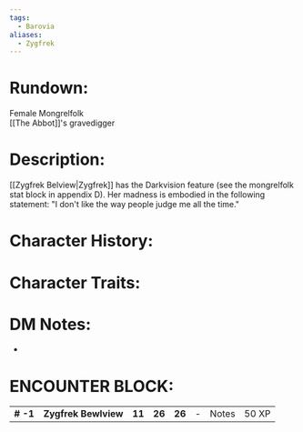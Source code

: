 ```yaml
---
tags:
  - Barovia
aliases:
  - Zygfrek
---
```

# **Rundown:**

Female Mongrelfolk  
[[The Abbot]]'s gravedigger
 

# **Description:**

[[Zygfrek Belview|Zygfrek]] has the Darkvision feature (see the mongrelfolk stat block in appendix D). Her madness is embodied in the following statement: "I don't like the way people judge me all the time."


# **Character History:**


# **Character Traits:** 


# **DM Notes:**

-    

# **ENCOUNTER BLOCK:**

|           |                      |        |        |        |     |       |       |
|-----------|----------------------|--------|--------|--------|-----|-------|-------|
| **\# -1** | **Zygfrek Bewlview** | **11** | **26** | **26** | \-  | Notes | 50 XP |

